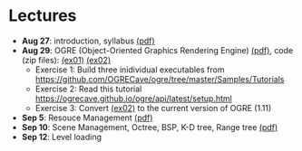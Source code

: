 # Lectures

- **Aug 27**: introduction, syllabus [(pdf)](01-overview.pdf)
- **Aug 29**: OGRE (Object-Oriented Graphics Rendering Engine) [(pdf)](02-OGRE.pdf), code (zip files): [(ex01)](CS425App-01-Tutorial%201.zip) [(ex02)](CS425App-02-Simple%20Scene.zip)
  - Exercise 1: Build three inidividual executables from https://github.com/OGRECave/ogre/tree/master/Samples/Tutorials
  - Exercise 2: Read this tutorial https://ogrecave.github.io/ogre/api/latest/setup.html
  - Exercise 3: Convert [(ex02)](CS425App-02-Simple%20Scene.zip) to the current version of OGRE (1.11)
- **Sep 5**: Resouce Management [(pdf)](03-Level%20Loading.pdf)
- **Sep 10**: Scene Management, Octree, BSP, K-D tree, Range tree [(pdf)](04-Scene-Management.pdf)
- **Sep 12**: Level loading
